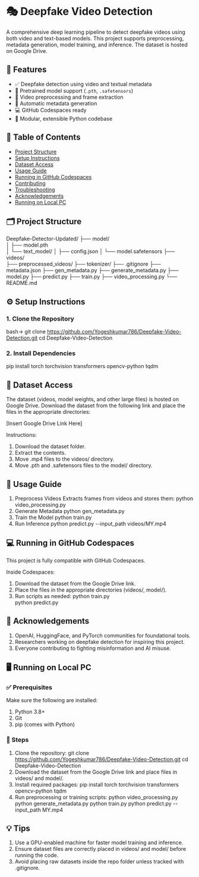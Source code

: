 # 🎭 Deepfake Video Detection
A comprehensive deep learning pipeline to detect deepfake videos using both video and text-based models. This project supports preprocessing, metadata generation, model training, and inference. The dataset is hosted on Google Drive.

## 📌 Features
- ✅ Deepfake detection using video and textual metadata
- 🧠 Pretrained model support (`.pth`, `.safetensors`)
- 🎥 Video preprocessing and frame extraction
- 📄 Automatic metadata generation
- 💻 GitHub Codespaces ready
- 🚀 Modular, extensible Python codebase

## 🧾 Table of Contents
- [Project Structure](#project-structure)
- [Setup Instructions](#setup-instructions)
- [Dataset Access](#dataset-access)
- [Usage Guide](#usage-guide)
- [Running in GitHub Codespaces](#running-in-github-codespaces)
- [Contributing](#contributing)
- [Troubleshooting](#troubleshooting)
- [Acknowledgements](#acknowledgements)
- [Running on Local PC](#running-on-local-pc)

## 🗂️ Project Structure

Deepfake-Detector-Updated/
├── model/                     
│   ├── model.pth             
│   └── text_model/
│       ├── config.json
│       └── model.safetensors 
├── videos/                    
├── preprocessed_videos/
├── tokenizer/
├── .gitignore
├── metadata.json
├── gen_metadata.py
├── generate_metadata.py
├── model.py
├── predict.py
├── train.py
├── video_processing.py
└── README.md

## ⚙️ Setup Instructions

### 1. Clone the Repository
bash->
git clone https://github.com/Yogeshkumar786/Deepfake-Video-Detection.git
cd Deepfake-Video-Detection

### 2. Install Dependencies
pip install torch torchvision transformers opencv-python tqdm

## 💾 Dataset Access
The dataset (videos, model weights, and other large files) is hosted on Google Drive. Download the dataset from the following link and place the files in the appropriate directories:

[Insert Google Drive Link Here]

Instructions:

1. Download the dataset folder.
2. Extract the contents.
3. Move .mp4 files to the videos/ directory.
4. Move .pth and .safetensors files to the model/ directory.

## 🧪 Usage Guide
1. Preprocess Videos
   Extracts frames from videos and stores them: python video_processing.py
2. Generate Metadata
   python gen_metadata.py
3. Train the Model
   python train.py
4. Run Inference
   python predict.py --input_path videos/MY.mp4

## 💻 Running in GitHub Codespaces
This project is fully compatible with GitHub Codespaces.

Inside Codespaces:

1. Download the dataset from the Google Drive link.
2. Place the files in the appropriate directories (videos/, model/).
3. Run scripts as needed:
   python train.py     
   python predict.py

## 🙏 Acknowledgements
1. OpenAI, HuggingFace, and PyTorch communities for foundational tools.
2. Researchers working on deepfake detection for inspiring this project.
3. Everyone contributing to fighting misinformation and AI misuse.

## 🖥️ Running on Local PC
### ✅ Prerequisites
Make sure the following are installed:
1. Python 3.8+
2. Git
3. pip (comes with Python)

### 🚀 Steps
1. Clone the repository:
   git clone https://github.com/Yogeshkumar786/Deepfake-Video-Detection.git
   cd Deepfake-Video-Detection
2. Download the dataset from the Google Drive link and place files in videos/ and model/.
3. Install required packages:
pip install torch torchvision transformers opencv-python tqdm
4. Run preprocessing or training scripts:
python video_processing.py
python generate_metadata.py
python train.py
python predict.py --input_path MY.mp4

## 💡 Tips
1. Use a GPU-enabled machine for faster model training and inference.
2. Ensure dataset files are correctly placed in videos/ and model/ before running the code.
3. Avoid placing raw datasets inside the repo folder unless tracked with .gitignore.
